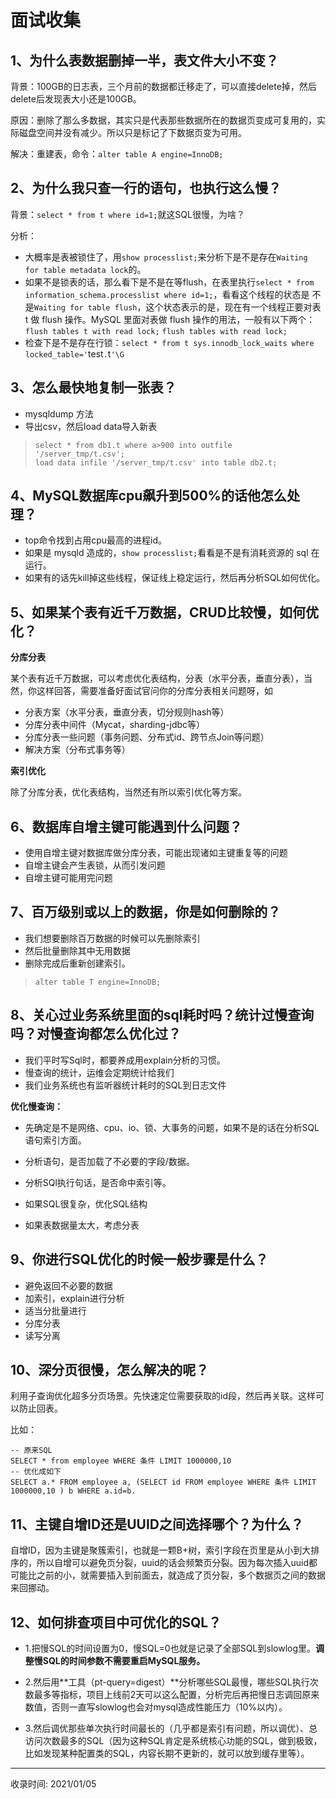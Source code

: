 # 面试收集

## 1、为什么表数据删掉一半，表文件大小不变？

背景：100GB的日志表，三个月前的数据都迁移走了，可以直接delete掉，然后delete后发现表大小还是100GB。

原因：删除了那么多数据，其实只是代表那些数据所在的数据页变成可复用的，实际磁盘空间并没有减少。所以只是标记了下数据页变为可用。

解决：重建表，命令：`alter table A engine=InnoDB;`

## 2、为什么我只查一行的语句，也执行这么慢？

背景：`select * from t where id=1;`就这SQL很慢，为啥？

分析：

- 大概率是表被锁住了，用`show processlist;`来分析下是不是存在`Waiting for table metadata lock`的。
- 如果不是锁表的话，那么看下是不是在等flush，在表里执行`select * from information_schema.processlist where id=1;`，看看这个线程的状态是 不是`Waiting for table flush`，这个状态表示的是，现在有一个线程正要对表 t 做 flush 操作。MySQL 里面对表做 flush 操作的用法，一般有以下两个：
  `flush tables t with read lock;`
  `flush tables with read lock;`
- 检查下是不是存在行锁：`select * from t sys.innodb_lock_waits where locked_table='`test`.`t`'\G`

## 3、怎么最快地复制一张表？

- mysqldump 方法
- 导出csv，然后load data导入新表

> ```mysql
> select * from db1.t where a>900 into outfile '/server_tmp/t.csv';
> load data infile '/server_tmp/t.csv' into table db2.t;
> ```

## 4、MySQL数据库cpu飙升到500%的话他怎么处理？

-  top命令找到占用cpu最高的进程id。
- 如果是 mysqld 造成的，`show processlist;`看看是不是有消耗资源的 sql 在运行。
- 如果有的话先kill掉这些线程，保证线上稳定运行，然后再分析SQL如何优化。

## 5、如果某个表有近千万数据，CRUD比较慢，如何优化？

**分库分表**

某个表有近千万数据，可以考虑优化表结构，分表（水平分表，垂直分表），当然，你这样回答，需要准备好面试官问你的分库分表相关问题呀，如

- 分表方案（水平分表，垂直分表，切分规则hash等）
- 分库分表中间件（Mycat，sharding-jdbc等）
- 分库分表一些问题（事务问题、分布式id、跨节点Join等问题）
- 解决方案（分布式事务等）

**索引优化**

除了分库分表，优化表结构，当然还有所以索引优化等方案。

## 6、数据库自增主键可能遇到什么问题？

- 使用自增主键对数据库做分库分表，可能出现诸如主键重复等的问题
- 自增主键会产生表锁，从而引发问题
- 自增主键可能用完问题

## 7、百万级别或以上的数据，你是如何删除的？

- 我们想要删除百万数据的时候可以先删除索引
- 然后批量删除其中无用数据
- 删除完成后重新创建索引。

> `alter table T engine=InnoDB;`

## 8、关心过业务系统里面的sql耗时吗？统计过慢查询吗？对慢查询都怎么优化过？

- 我们平时写Sql时，都要养成用explain分析的习惯。
- 慢查询的统计，运维会定期统计给我们
- 我们业务系统也有监听器统计耗时的SQL到日志文件

**优化慢查询：**

- 先确定是不是网络、cpu、io、锁、大事务的问题，如果不是的话在分析SQL语句索引方面。

- 分析语句，是否加载了不必要的字段/数据。
- 分析SQl执行句话，是否命中索引等。
- 如果SQL很复杂，优化SQL结构
- 如果表数据量太大，考虑分表

## 9、你进行SQL优化的时候一般步骤是什么？

- 避免返回不必要的数据
- 加索引，explain进行分析
- 适当分批量进行
- 分库分表
- 读写分离

## 10、深分页很慢，怎么解决的呢？

利用子查询优化超多分页场景。先快速定位需要获取的id段，然后再关联。这样可以防止回表。

比如：

```mysql
-- 原来SQL
SELECT * from employee WHERE 条件 LIMIT 1000000,10 
-- 优化成如下
SELECT a.* FROM employee a, (SELECT id FROM employee WHERE 条件 LIMIT 1000000,10 ) b WHERE a.id=b.
```

## 11、主键自增ID还是UUID之间选择哪个？为什么？

自增ID，因为主键是聚簇索引，也就是一颗B+树，索引字段在页里是从小到大排序的，所以自增可以避免页分裂，uuid的话会频繁页分裂。因为每次插入uuid都可能比之前的小，就需要插入到前面去，就造成了页分裂，多个数据页之间的数据来回挪动。

## 12、如何排查项目中可优化的SQL？

- 1.把慢SQL的时间设置为0，慢SQL=0也就是记录了全部SQL到slowlog里。**调整慢SQL的时间参数不需要重启MySQL服务。**
- 2.然后用**工具（pt-query=digest）**分析哪些SQL最慢，哪些SQL执行次数最多等指标，项目上线前2天可以这么配置，分析完后再把慢日志调回原来数值，否则一直写slowlog也会对mysql造成性能压力（10%以内）。

- 3.然后调优那些单次执行时间最长的（几乎都是索引有问题，所以调优）、总访问次数最多的SQL（因为这种SQL肯定是系统核心功能的SQL，做到极致，比如发现某种配置类的SQL，内容长期不更新的，就可以放到缓存里等）。

---
收录时间: 2021/01/05

<Vssue :title="$title" />